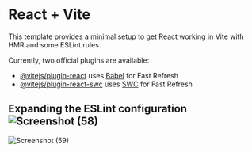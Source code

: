 # React + Vite

This template provides a minimal setup to get React working in Vite with HMR and some ESLint rules.

Currently, two official plugins are available:

- [@vitejs/plugin-react](https://github.com/vitejs/vite-plugin-react/blob/main/packages/plugin-react) uses [Babel](https://babeljs.io/) for Fast Refresh
- [@vitejs/plugin-react-swc](https://github.com/vitejs/vite-plugin-react/blob/main/packages/plugin-react-swc) uses [SWC](https://swc.rs/) for Fast Refresh

## Expanding the ESLint configuration![Screenshot (58)](https://github.com/user-attachments/assets/ab3bd7b9-9618-4fb5-a6f3-a55d8fcab884)



![Screenshot (59)](https://github.com/user-attachments/assets/ca47dca7-d774-4c53-bf76-4188a07bf81b)
